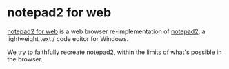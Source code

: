 # notepad2 for web

[notepad2 for web](https://onlinetool.io/notepad2/) is a web browser re-implementation of [notepad2](https://github.com/zufuliu/notepad2), a lightweight text / code editor for Windows.

We try to faithfully recreate notepad2, within the limits of what's possible in the browser.

